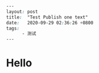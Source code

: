 ```css
---
layout: post
title:  "Test Publish one text"
date:   2020-09-29 02:36:26 +0800
tags:
      - 测试
---
```

# Hello

